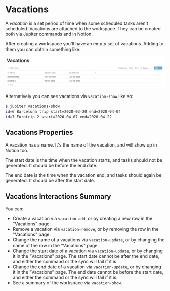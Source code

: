 # Vacations

A _vacation_ is a set period of time when some scheduled tasks aren't scheduled. Vacations are attached to the
workspace. They can be created both via Jupiter commands and in Notion.

After creating a workspace you'll have an empty set of vacations. Adding to them you can obtain something like:

![Workspace image](../assets/concepts-vacations.png)

Alternatively you can see vacations via `vacation-show` like so:

```bash
$ jupiter vacations-show
id=6 Barcelona trip start=2020-03-20 end=2020-04-04
id=7 Eurotrip 2 start=2020-04-07 end=2020-04-22
```

## Vacations Properties

A vacation has a name. It's the name of the vacation, and will show up in Notion too.

The start date is the time when the vacation starts, and tasks should not be generated. It should be before the
end date.

The end date is the time when the vacation end, and tasks should again be generated. It should be after the
start date.

## Vacations Interactions Summary

You can:

* Create a vacation via `vacation-add`, or by creating a new row in the "Vacations" page.
* Remove a vacation via `vacation-remove`, or by removing the row in the "Vacations" page.
* Change the name of a vacations via `vacation-update`, or by changing the name of the row in the "Vacations" page.
* Change the start date of a vacation via `vacation-update`, or by changing it in the "Vacations" page. The
  start date cannot be after the end date, and either the command or the sync will fail if it is.
* Change the end date of a vacation via `vacation-update`, or by changing it in the "Vacations" page. The
  end date cannot be before the start date, and either the command or the sync will fail if it is.
* See a summary of the workspace via `vacation-show`.
